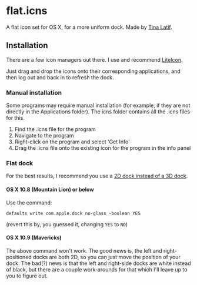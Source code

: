 flat.icns
=========

A flat icon set for OS X, for a more uniform dock. Made by [Tina Latif](http://tinalatif.com).

## Installation

There are a few icon managers out there. I use and recommend [LiteIcon](http://www.freemacsoft.net/liteicon).

Just drag and drop the icons onto their corresponding applications, and then log out and back in to refresh the dock.

### Manual installation

Some programs may require manual installation (for example, if they are not directly in the Applications folder). The icns folder contains all the .icns files for this.

1. Find the .icns file for the program
2. Navigate to the program
3. Right-click on the program and select 'Get Info'
4. Drag the .icns file onto the existing icon for the program in the info panel 

### Flat dock

For the best results, I recommend you use a [2D dock instead of a 3D dock](http://hints.macworld.com/images/105dockcomparo.jpg).

#### OS X 10.8 (Mountain Lion) or below

Use the command: 

	defaults write com.apple.dock no-glass -boolean YES 

(revert this by, you guessed it, changing `YES` to `NO`)

#### OS X 10.9 (Mavericks)

The above command won't work. The good news is, the left and right-positioned docks are both 2D, so you can just move the position of your dock. The bad(?) news is that the left and right-side docks are white instead of black, but there are a couple work-arounds for that which I'll leave up to you to figure out.